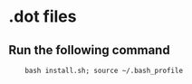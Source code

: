 .dot files
========

## Run the following command


```
    bash install.sh; source ~/.bash_profile
```